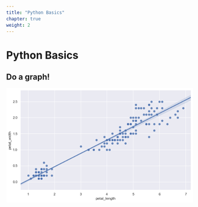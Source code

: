 ```yaml
---
title: "Python Basics"
chapter: true
weight: 2
---
```

# Python Basics



## Do a graph!



![graph](/output_20_1.png)